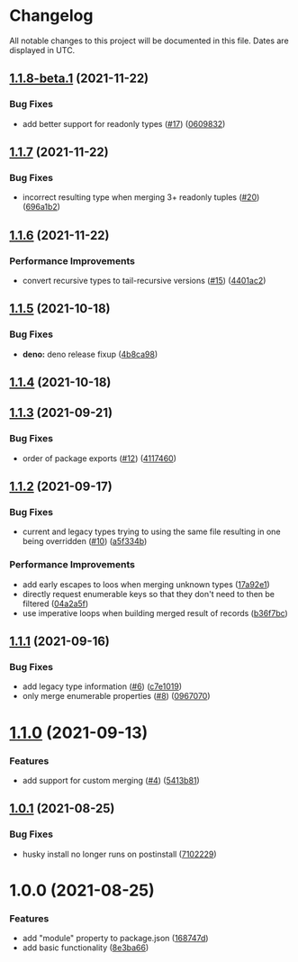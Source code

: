 # Changelog
All notable changes to this project will be documented in this file. Dates are displayed in UTC.

## [1.1.8-beta.1](https://github.com/RebeccaStevens/deepmerge-ts/compare/v1.1.7...v1.1.8-beta.1) (2021-11-22)


### Bug Fixes

* add better support for readonly types ([#17](https://github.com/RebeccaStevens/deepmerge-ts/issues/17)) ([0609832](https://github.com/RebeccaStevens/deepmerge-ts/commit/0609832ed999673046ffc0b49a86382e4df7bf9a))

## [1.1.7](https://github.com/RebeccaStevens/deepmerge-ts/compare/v1.1.6...v1.1.7) (2021-11-22)


### Bug Fixes

* incorrect resulting type when merging 3+ readonly tuples ([#20](https://github.com/RebeccaStevens/deepmerge-ts/issues/20)) ([696a1b2](https://github.com/RebeccaStevens/deepmerge-ts/commit/696a1b21ce225e11e38ee9ef3b92a28cf3ed6a4c))

## [1.1.6](https://github.com/RebeccaStevens/deepmerge-ts/compare/v1.1.5...v1.1.6) (2021-11-22)


### Performance Improvements

* convert recursive types to tail-recursive versions ([#15](https://github.com/RebeccaStevens/deepmerge-ts/issues/15)) ([4401ac2](https://github.com/RebeccaStevens/deepmerge-ts/commit/4401ac2d1651093ab855d3d4bdf6c9628c0767ab))

## [1.1.5](https://github.com/RebeccaStevens/deepmerge-ts/compare/v1.1.4...v1.1.5) (2021-10-18)


### Bug Fixes

* **deno:** deno release fixup ([4b8ca98](https://github.com/RebeccaStevens/deepmerge-ts/commit/4b8ca9868de78228244b099dc2040c4cb16a649d))

## [1.1.4](https://github.com/RebeccaStevens/deepmerge-ts/compare/v1.1.3...v1.1.4) (2021-10-18)

## [1.1.3](https://github.com/RebeccaStevens/deepmerge-ts/compare/v1.1.2...v1.1.3) (2021-09-21)


### Bug Fixes

* order of package exports ([#12](https://github.com/RebeccaStevens/deepmerge-ts/issues/12)) ([4117460](https://github.com/RebeccaStevens/deepmerge-ts/commit/41174607ee57568f123e1a5661f635d5d54f7c0c))

## [1.1.2](https://github.com/RebeccaStevens/deepmerge-ts/compare/v1.1.1...v1.1.2) (2021-09-17)


### Bug Fixes

* current and legacy types trying to using the same file resulting in one being overridden ([#10](https://github.com/RebeccaStevens/deepmerge-ts/issues/10)) ([a5f334b](https://github.com/RebeccaStevens/deepmerge-ts/commit/a5f334b2c4f6735383ea419dd6d3206bcc0afe4a))


### Performance Improvements

* add early escapes to loos when merging unknown types ([17a92e1](https://github.com/RebeccaStevens/deepmerge-ts/commit/17a92e1676a6b6c20f7e3fb1cc966ed5673dccf6))
* directly request enumerable keys so that they don't need to then be filtered ([04a2a5f](https://github.com/RebeccaStevens/deepmerge-ts/commit/04a2a5fb24b1086c8130203451c2836f196e92c6))
* use imperative loops when building merged result of records ([b36f7bc](https://github.com/RebeccaStevens/deepmerge-ts/commit/b36f7bcec43858658c06f8f4ac6deb17a9d7b2fe))

## [1.1.1](https://github.com/RebeccaStevens/deepmerge-ts/compare/v1.1.0...v1.1.1) (2021-09-16)


### Bug Fixes

* add legacy type information ([#6](https://github.com/RebeccaStevens/deepmerge-ts/issues/6)) ([c7e1019](https://github.com/RebeccaStevens/deepmerge-ts/commit/c7e1019f86818fe95b9f6291f2a09f077337a7f9))
* only merge enumerable properties ([#8](https://github.com/RebeccaStevens/deepmerge-ts/issues/8)) ([0967070](https://github.com/RebeccaStevens/deepmerge-ts/commit/0967070d30427bb33f0c78793d61a9411dde3b49))

# [1.1.0](https://github.com/RebeccaStevens/deepmerge-ts/compare/v1.0.1...v1.1.0) (2021-09-13)


### Features

* add support for custom merging ([#4](https://github.com/RebeccaStevens/deepmerge-ts/issues/4)) ([5413b81](https://github.com/RebeccaStevens/deepmerge-ts/commit/5413b81c0a568c798ff70081966dd9a0ace5fe3f))

## [1.0.1](https://github.com/RebeccaStevens/deepmerge-ts/compare/v1.0.0...v1.0.1) (2021-08-25)


### Bug Fixes

* husky install no longer runs on postinstall ([7102229](https://github.com/RebeccaStevens/deepmerge-ts/commit/7102229a7078fef17ba2a24c9814a844fb525c67))

# 1.0.0 (2021-08-25)


### Features

* add "module" property to package.json ([168747d](https://github.com/RebeccaStevens/deepmerge-ts/commit/168747daef0b49ab8ac3b0491fda965776eef2c2))
* add basic functionality ([8e3ba66](https://github.com/RebeccaStevens/deepmerge-ts/commit/8e3ba66973d6e35cc421149a00a45b7c55c1de45))
